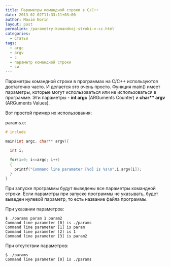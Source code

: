 ```yaml
---
title: Параметры командной строки в C/C++
date: 2013-02-02T11:33:11+03:00
author: Maxim Norin
layout: post
permalink: /parametry-komandnoj-stroki-v-cc.html
categories:
  - Статьи
tags:
  - argc
  - argv
  - c
  - параметр командной строки
  - си
---
```

Параметры командной строки в программах на C/C++ используются достаточно часто.
И делается это очень просто. Функция main() имеет параметры, которые могут использоваться или не использоваться в программе. Эти параметры - __int argc__ (ARGuments Counter) и __char** argv__ (ARGuments Values).

Вот простой пример их использования:
<!--more-->
params.c:
```c
# include 

main(int argc, char** argv){

  int i;

  for(i=0; i<=argc; i++)
  {
    printf("Command line parameter [%d] is %s\n",i,argv[i]);
  }
}
```
При запуске программы будут выведены все параметры командной строки. Если параметры при запуске программы не указывать, будет выведен нулевой параметр, то есть название файла программы.

При указании параметров:
```
$ ./params param 1 param2
Command line parameter [0] is ./params
Command line parameter [1] is param
Command line parameter [2] is 1
Command line parameter [3] is param2
```
При отсутствии параметров:
```
$ ./params
Command line parameter [0] is ./params
```
